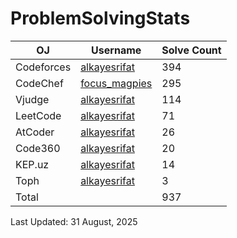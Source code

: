 # ProblemSolvingStats


| OJ | Username | Solve Count |
| -- | -------- | ----------- |
| Codeforces | [alkayesrifat](https://codeforces.com/profile/alkayesrifat) | 394 |
| CodeChef | [focus_magpies](https://www.codechef.com/users/focus_magpies) | 295 |
| Vjudge | [alkayesrifat](https://vjudge.net/user/alkayesrifat) | 114 |
| LeetCode | [alkayesrifat](https://leetcode.com/u/alkayesrifat/) | 71 |
| AtCoder | [alkayesrifat](https://atcoder.jp/users/alkayesrifat) | 26 |
| Code360 | [alkayesrifat](https://www.naukri.com/code360/profile/alkayesrifat) | 20 |
| KEP.uz | [alkayesrifat](https://kep.uz/users/user/alkayesrifat) | 14 |
| Toph | [alkayesrifat](https://toph.co/u/alkayesrifat) | 3 |
| Total | | 937 |

Last Updated: 31 August, 2025
